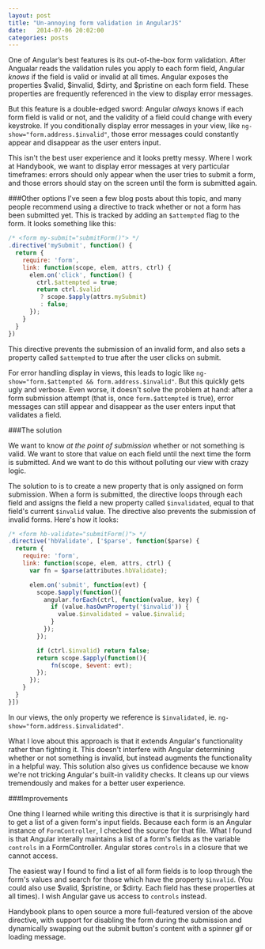 ```yaml
---
layout: post
title: "Un-annoying form validation in AngularJS"
date:   2014-07-06 20:02:00
categories: posts
---
```


One of Angular’s best features is its out-of-the-box form validation. After Angualar reads the validation rules you apply to each form field, Angular *knows* if the field is valid or invalid at all times. Angular exposes the properties $valid, $invalid, $dirty, and $pristine on each form field. These properties are frequently referenced in the view to display error messages.

But this feature is a double-edged sword: Angular *always* knows if each form field is valid or not, and the validity of a field could change with every keystroke. If you conditionally display error messages in your view, like `ng-show="form.address.$invalid"`, those error messages could constantly appear and disappear as the user enters input.

This isn't the best user experience and it looks pretty messy. Where I work at Handybook, we want to display error messages at very particular timeframes: errors should only appear when the user tries to submit a form, and those errors should stay on the screen until the form is submitted again.

###Other options
I've seen a few blog posts about this topic, and many people recommend using a directive to track whether or not a form has been submitted yet. This is tracked by adding an `$attempted` flag to the form. It looks something like this: 

```javascript
/* <form my-submit="submitForm()"> */
.directive('mySubmit', function() {
  return {
    require: 'form',
    link: function(scope, elem, attrs, ctrl) {
      elem.on('click', function() {
        ctrl.$attempted = true;
        return ctrl.$valid
         ? scope.$apply(attrs.mySubmit)
         : false;
      });
    }
  }
})
```

This directive prevents the submission of an invalid form, and also sets a property called `$attempted` to true after the user clicks on submit.

For error handling display in views, this leads to logic like `ng-show="form.$attempted && form.address.$invalid"`. But this quickly gets ugly and verbose. Even worse, it doesn't solve the problem at hand: after a form submission attempt (that is, once `form.$attempted` is true), error messages can still appear and disappear as the user enters input that validates a field.

###The solution

We want to know *at the point of submission* whether or not something is valid. We want to store that value on each field until the next time the form is submitted. And we want to do this without polluting our view with crazy logic.

The solution to is to create a new property that is only assigned on form submission. When a form is submitted, the directive loops through each field and assigns the field a new property called `$invalidated`, equal to that field's current `$invalid` value. The directive also prevents the submission of invalid forms. Here's how it looks:

```javascript
/* <form hb-validate="submitForm()"> */
.directive('hbValidate', ['$parse', function($parse) {
  return {
    require: 'form',
    link: function(scope, elem, attrs, ctrl) {
      var fn = $parse(attributes.hbValidate);

      elem.on('submit', function(evt) {
        scope.$apply(function(){
          angular.forEach(ctrl, function(value, key) {
            if (value.hasOwnProperty('$invalid')) {
              value.$invalidated = value.$invalid;
            }
          });
        });

        if (ctrl.$invalid) return false;
        return scope.$apply(function(){
            fn(scope, $event: evt);
        });
      });
    }
  }
}])
```

In our views, the only property we reference is `$invalidated`, ie. `ng-show="form.address.$invalidated"`.

What I love about this approach is that it extends Angular's functionality rather than fighting it. This doesn't interfere with Angular determining whether or not something is invalid, but instead augments the functionality in a helpful way. This solution also gives us confidence because we know we're not tricking Angular's built-in validity checks. It cleans up our views tremendously and makes for a better user experience.

###Improvements

One thing I learned while writing this directive is that it is surprisingly hard to get a list of a given form's input fields. Because each form is an Angular instance of `FormController`, I checked the source for that file. What I found is that Angular interally maintains a list of a form's fields as the variable `controls` in a FormController. Angular stores `controls` in a closure that we cannot access. 

The easiest way I found to find a list of all form fields is to loop through  the form's values and search for those which have the property `$invalid`. (You could also use $valid, $pristine, or $dirty. Each field has these properties at all times). I wish Angular gave us access to `controls` instead.

Handybook plans to open source a more full-featured version of the above directive, with support for disabling the form during the submission and dynamically swapping out the submit button's content with a spinner gif or loading message.
